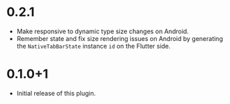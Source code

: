# 0.2.1

- Make responsive to dynamic type size changes on Android.
- Remember state and fix size rendering issues on Android by generating the `NativeTabBarState` instance `id` on the Flutter side.

# 0.1.0+1

- Initial release of this plugin.
